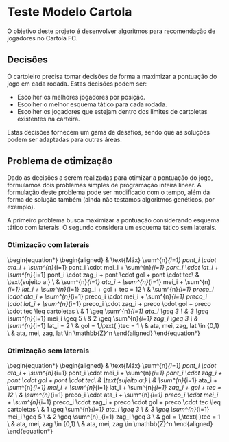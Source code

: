 # Teste Modelo Cartola

O objetivo deste projeto é desenvolver algoritmos para recomendação de jogadores no Cartola FC.

## Decisões

O cartoleiro precisa tomar decisões de forma a  maximizar a pontuação do jogo em cada rodada. Estas decisões podem ser:

- Escolher os melhores jogadores por posição.
- Escolher o melhor esquema tático para cada rodada.
- Escolher os jogadores que estejam dentro dos limites de cartoletas existentes na carteira.

Estas decisões fornecem um gama de desafios, sendo que as soluções podem ser adaptadas para outras áreas.

## Problema de otimização

Dado as decisões a serem realizadas para otimizar a pontuação do jogo, formulamos dois problemas simples de programação inteira linear. A formulação deste problema pode ser modificado com o tempo, além da forma de solução também (ainda não testamos algoritmos genéticos, por exemplo).

A primeiro problema busca maximizar a pontuação considerando esquema tático com laterais. O segundo considera um esquema tático sem laterais.

### Otimização com laterais

\begin{equation*}
    \begin{aligned}
        & \text{Máx}
        \sum^{n}_{i=1} pont_i \cdot ata_i + \sum^{n}_{i=1} pont_i \cdot mei_i + \sum^{n}_{i=1} pont_i \cdot lat_i + \sum^{n}_{i=1} pont_i \cdot zag_i + pont \cdot gol + pont \cdot tec\\
        & \text{sujeito a:} \\
        & \sum^{n}_{i=1} ata_i + \sum^{n}_{i=1} mei_i + \sum^{n}_{i=1} lat_i + \sum^{n}_{i=1} zag_i + gol + tec = 12 \\
        & \sum^{n}_{i=1} preco_i \cdot ata_i + \sum^{n}_{i=1} preco_i \cdot mei_i + \sum^{n}_{i=1} preco_i \cdot lat_i + \sum^{n}_{i=1} preco_i \cdot zag_i + preco \cdot gol + preco \cdot tec \leq cartoletas \\
        & 1 \geq \sum^{n}_{i=1} ata_i \geq 3 \\
        & 3 \geq \sum^{n}_{i=1} mei_i \geq 5 \\
        & 2 \geq \sum^{n}_{i=1} zag_i \geq 3 \\
        & \sum^{n}_{i=1} lat_i = 2 \\
        & gol = 1,\text{ }tec = 1 \\
        & ata, mei, zag, lat \in \{0,1\} \\
        & ata, mei, zag, lat \in \mathbb{Z}^n
    \end{aligned}
\end{equation*}

### Otimização sem laterais

\begin{equation*}
    \begin{aligned}
        & \text{Máx}
        \sum^{n}_{i=1} pont_i \cdot ata_i + \sum^{n}_{i=1} pont_i \cdot mei_i + \sum^{n}_{i=1} pont_i \cdot zag_i + pont \cdot gol + pont \cdot tec\\
        & \text{sujeito a:} \\
        & \sum^{n}_{i=1} ata_i + \sum^{n}_{i=1} mei_i + \sum^{n}_{i=1} lat_i + \sum^{n}_{i=1} zag_i + gol + tec = 12 \\
        & \sum^{n}_{i=1} preco_i \cdot ata_i + \sum^{n}_{i=1} preco_i \cdot mei_i + \sum^{n}_{i=1} preco_i \cdot zag_i + preco \cdot gol + preco \cdot tec \leq cartoletas \\
        & 1 \geq \sum^{n}_{i=1} ata_i \geq 3 \\
        & 3 \geq \sum^{n}_{i=1} mei_i \geq 5 \\
        & 2 \geq \sum^{n}_{i=1} zag_i \geq 3 \\
        & gol = 1,\text{ }tec = 1 \\
        & ata, mei, zag \in \{0,1\} \\
        & ata, mei, zag \in \mathbb{Z}^n
    \end{aligned}
\end{equation*}